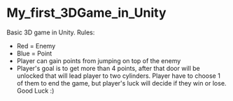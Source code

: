 # My_first_3DGame_in_Unity
Basic 3D game in Unity.
Rules:
- Red = Enemy
- Blue = Point
- Player can gain points from jumping on top of the enemy
- Player's goal is to get more than 4 points, after that door will be unlocked that will lead player to two cylinders. Player have to choose 1 of them to end the game, but  player's luck will decide if they win or lose. 
Good Luck :)
